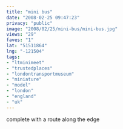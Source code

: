 ```yaml
---
title: "mini bus"
date: "2008-02-25 09:47:23"
privacy: "public"
image: "2008/02/25/mini-bus/mini-bus.jpg"
views: "29"
faves: "1"
lat: "51511864"
lng: "-121504"
tags:
- "ltminimeet"
- "trustedplaces"
- "londontransportmuseum"
- "miniature"
- "model"
- "london"
- "england"
- "uk"
---
```

complete with a route along the edge
